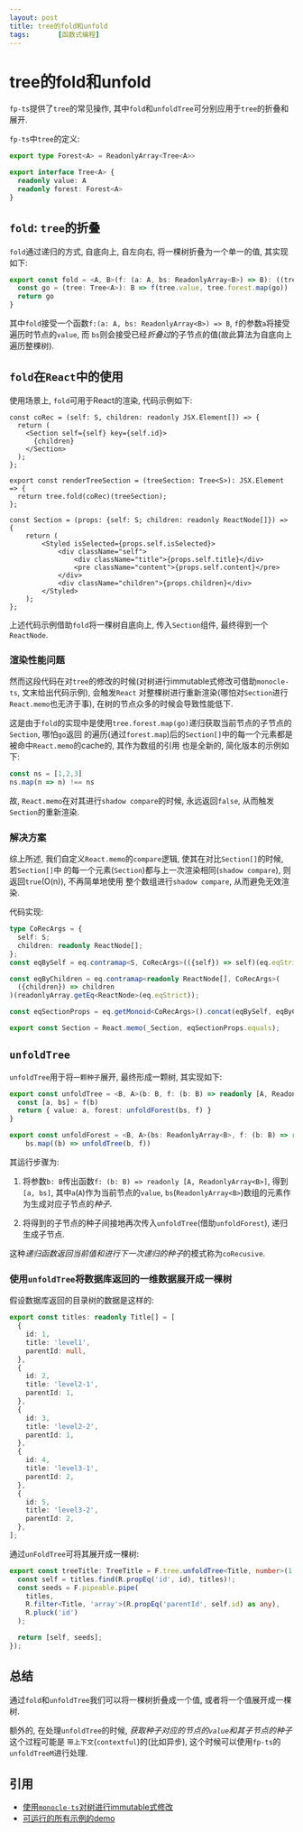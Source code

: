 ```yaml
---
layout: post
title: tree的fold和unfold
tags:       [函数式编程]
---
```


# tree的fold和unfold
`fp-ts`提供了`tree`的常见操作, 其中`fold`和`unfoldTree`可分别应用于`tree`的折叠和展开.

`fp-ts`中`tree`的定义:
```ts
export type Forest<A> = ReadonlyArray<Tree<A>>

export interface Tree<A> {
  readonly value: A
  readonly forest: Forest<A>
}
```

## `fold`: `tree`的折叠

`fold`通过递归的方式, 自底向上, 自左向右, 将一棵树折叠为一个单一的值, 其实现如下:
```ts
export const fold = <A, B>(f: (a: A, bs: ReadonlyArray<B>) => B): ((tree: Tree<A>) => B) => {
  const go = (tree: Tree<A>): B => f(tree.value, tree.forest.map(go))
  return go
}
```
其中`fold`接受一个函数`f:(a: A, bs: ReadonlyArray<B>) => B`, `f`的参数`a`将接受遍历时节点的`value`, 而
`bs`则会接受已经*折叠过*的子节点的值(故此算法为自底向上遍历整棵树).

## `fold`在`React`中的使用

使用场景上, `fold`可用于React的渲染, 代码示例如下:
```tsx
const coRec = (self: S, children: readonly JSX.Element[]) => {
  return (
    <Section self={self} key={self.id}>
      {children}
    </Section>
  );
};

export const renderTreeSection = (treeSection: Tree<S>): JSX.Element => {
  return tree.fold(coRec)(treeSection);
};

const Section = (props: {self: S; children: readonly ReactNode[]}) => {
    return (
        <Styled isSelected={props.self.isSelected}>
            <div className="self">
                <div className="title">{props.self.title}</div>
                <pre className="content">{props.self.content}</pre>
            </div>
            <div className="children">{props.children}</div>
        </Styled>
    );
};
```

上述代码示例借助`fold`将一棵树自底向上, 传入`Section`组件, 最终得到一个`ReactNode`.

### 渲染性能问题
然而这段代码在对`tree`的修改的时候(对树进行immutable式修改可借助`monocle-ts`, 文末给出代码示例), 会触发`React`
对整棵树进行重新渲染(哪怕对`Section`进行`React.memo`也无济于事), 在树的节点众多的时候会导致性能低下.

这是由于`fold`的实现中是使用`tree.forest.map(go)`递归获取当前节点的子节点的`Section`, 哪怕`go`返回
的遍历(通过`forest.map`)后的`Section[]`中的每一个元素都是被命中`React.memo`的cache的, 其作为数组的引用
也是全新的, 简化版本的示例如下:
```ts
const ns = [1,2,3]
ns.map(n => n) !== ns
```

故, `React.memo`在对其进行`shadow compare`的时候, 永远返回`false`, 从而触发`Section`的重新渲染.

### 解决方案
综上所述, 我们自定义`React.memo`的`compare`逻辑, 使其在对比`Section[]`的时候, 若`Section[]`中
的每一个元素(`Section`)都与上一次渲染相同(`shadow compare`), 则返回`true`(O(n)), 不再简单地使用
整个数组进行`shadow compare`, 从而避免无效渲染.

代码实现:

```ts
type CoRecArgs = {
  self: S;
  children: readonly ReactNode[];
};
const eqBySelf = eq.contramap<S, CoRecArgs>(({self}) => self)(eq.eqStrict);

const eqByChildren = eq.contramap<readonly ReactNode[], CoRecArgs>(
  ({children}) => children
)(readonlyArray.getEq<ReactNode>(eq.eqStrict));

const eqSectionProps = eq.getMonoid<CoRecArgs>().concat(eqBySelf, eqByChildren);

export const Section = React.memo(_Section, eqSectionProps.equals);
```

## `unfoldTree`
`unfoldTree`用于将`一颗种子`展开, 最终形成一颗树, 其实现如下:
```ts
export const unfoldTree = <B, A>(b: B, f: (b: B) => readonly [A, ReadonlyArray<B>]): Tree<A> => {
  const [a, bs] = f(b)
  return { value: a, forest: unfoldForest(bs, f) }
}

export const unfoldForest = <B, A>(bs: ReadonlyArray<B>, f: (b: B) => readonly [A, ReadonlyArray<B>]): Forest<A> =>
    bs.map((b) => unfoldTree(b, f))
```

其运行步骤为:
1. 将参数`b: B`传出函数`f: (b: B) => readonly [A, ReadonlyArray<B>]`, 得到`[a, bs]`, 
其中`a`(`A`)作为当前节点的`value`, `bs`(`ReadonlyArray<B>`)数组的元素作为生成对应子节点的*种子*.
   
2. 将得到的子节点的种子间接地再次传入`unfoldTree`(借助`unfoldForest`), 递归生成子节点.

这种*递归函数返回当前值和进行下一次递归的种子*的模式称为`coRecusive`.

### 使用`unfoldTree`将数据库返回的一维数据展开成一棵树
假设数据库返回的目录树的数据是这样的:
```ts
export const titles: readonly Title[] = [
  {
    id: 1,
    title: 'level1',
    parentId: null,
  },
  {
    id: 2,
    title: 'level2-1',
    parentId: 1,
  },
  {
    id: 3,
    title: 'level2-2',
    parentId: 1,
  },
  {
    id: 4,
    title: 'level3-1',
    parentId: 2,
  },
  {
    id: 5,
    title: 'level3-2',
    parentId: 2,
  },
];
```
通过`unFoldTree`可将其展开成一棵树:

```ts
export const treeTitle: TreeTitle = F.tree.unfoldTree<Title, number>(1, id => {
  const self = titles.find(R.propEq('id', id), titles)!;
  const seeds = F.pipeable.pipe(
    titles,
    R.filter<Title, 'array'>(R.propEq('parentId', self.id) as any),
    R.pluck('id')
  );

  return [self, seeds];
});
```

## 总结
通过`fold`和`unfoldTree`我们可以将一棵树折叠成一个值, 或者将一个值展开成一棵树. 

额外的, 在处理`unfoldTree`的时候, *获取种子对应的节点的`value`和其子节点的种子* 这个过程可能是
`带上下文`(`contextful`)的(比如异步), 这个时候可以使用`fp-ts`的`unfoldTreeM`进行处理.


## 引用
- [使用`monocle-ts`对树进行immutable式修改](https://github.com/polymona/cookbook/blob/master/react-stack/src/pages/using-tree-in-front-end/optics/section.ts) 
- [可运行的所有示例的demo](https://github.com/polymona/cookbook/tree/master/react-stack/src/pages/using-tree-in-front-end)
